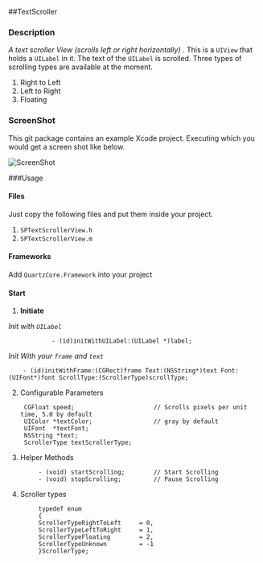 ##TextScroller

### Description

<i> A text scroller View (scrolls left or right horizontally) </i>.
 This is a `UIView` that holds a `UILabel` in it. The text of the `UILabel` is scrolled. Three types of scrolling types are available at the moment.

1. Right to Left
2. Left to Right
3. Floating

### ScreenShot

This git package contains an example Xcode project. Executing which you would get a screen shot like below.

![ScreenShot](http://www.pictureshoster.com/files/d72ubnfqxky310441px.png)

###Usage

#### Files
Just copy the following files and put them inside your project. 

1. 	`SPTextScrollerView.h` 	 
2. `SPTextScrollerView.m` 
 

#### Frameworks
Add `QuartzCore.Framework` into your project

#### Start

1. **Initiate**

  <i>Init with `UILabel` </i>
 
				- (id)initWithUILabel:(UILabel *)label;
		
  <i>Init With your `frame` and `text` </i>
 
		- (id)initWithFrame:(CGRect)frame Text:(NSString*)text Font:(UIFont*)font ScrollType:(ScrollerType)scrollType;

			
2. Configurable Parameters

		CGFloat speed;						// Scrolls pixels per unit time, 5.0 by default
		UIColor *textColor;					// gray by default
		UIFont  *textFont;
		NSString *text;
		ScrollerType textScrollerType;			


3. Helper Methods

			- (void) startScrolling;		// Start Scrolling
			- (void) stopScrolling;			// Pause Scrolling
			
4. Scroller types
	
			typedef enum 
			{
			ScrollerTypeRightToLeft		= 0,
			ScrollerTypeLeftToRight		= 1,
			ScrollerTypeFloating		= 2,
			ScrollerTypeUnknown			= -1
			}ScrollerType;